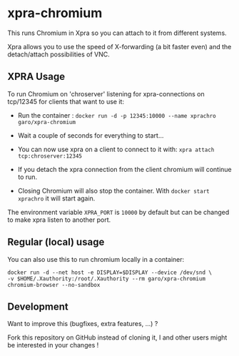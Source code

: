 # xpra-chromium

This runs Chromium in Xpra so you can attach to it from different systems.

Xpra allows you to use the speed of X-forwarding (a bit faster even) and the detach/attach possibilities of VNC.

## XPRA Usage

To run Chromium on 'chroserver' listening for xpra-connections on tcp/12345 for clients that want to use it:

* Run the container : `docker run -d -p 12345:10000 --name xprachro garo/xpra-chromium`

* Wait a couple of seconds for everything to start...

* You can now use xpra on a client to connect to it with: `xpra attach tcp:chroserver:12345`

* If you detach the xpra connection from the client chromium will continue to run.

* Closing Chromium will also stop the container. With `docker start xprachro` it will start again.

The environment variable `XPRA_PORT` is `10000` by default but can be changed to make xpra listen to another port.

## Regular (local) usage

You can also use this to run chromium locally in a container:

```
docker run -d --net host -e DISPLAY=$DISPLAY --device /dev/snd \
-v $HOME/.Xauthority:/root/.Xauthority --rm garo/xpra-chromium chromium-browser --no-sandbox
```

## Development
Want to improve this (bugfixes, extra features, ...) ?

Fork this repository on GitHub instead of cloning it,
I and other users might be interested in your changes !
